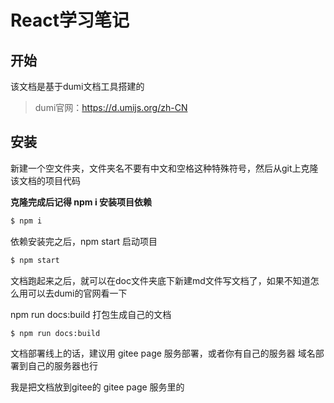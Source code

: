 # React学习笔记

## 开始

该文档是基于dumi文档工具搭建的
> dumi官网：https://d.umijs.org/zh-CN

## 安装
新建一个空文件夹，文件夹名不要有中文和空格这种特殊符号，然后从git上克隆该文档的项目代码

**克隆完成后记得 npm i 安装项目依赖**

```bash
$ npm i
```

依赖安装完之后，npm start 启动项目

```bash
$ npm start
```

文档跑起来之后，就可以在doc文件夹底下新建md文件写文档了，如果不知道怎么用可以去dumi的官网看一下

npm run docs:build 打包生成自己的文档

```bash
$ npm run docs:build
```

文档部署线上的话，建议用 gitee page 服务部署，或者你有自己的服务器 域名部署到自己的服务器也行

我是把文档放到gitee的 gitee page 服务里的